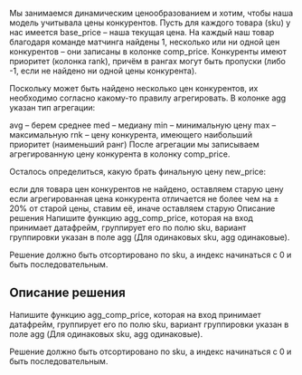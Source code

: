 Мы занимаемся динамическим ценообразованием и хотим, чтобы наша модель учитывала цены конкурентов. Пусть для каждого товара (sku) у нас имеется base_price – наша текущая цена. На каждый наш товар благодаря команде матчинга найдены 1, несколько или ни одной цен конкурентов – они записаны в колонке comp_price. Конкуренты имеют приоритет (колонка rank), причём в рангах могут быть пропуски (либо -1, если не найдено ни одной цены конкурента).

Поскольку может быть найдено несколько цен конкурентов, их необходимо согласно какому-то правилу агрегировать. В колонке agg указан тип агрегации:

avg – берем среднее
med – медиану
min – минимальную цену
max – максимальную
rnk – цену конкурента, имеющего наибольший приоритет (наименьший ранг)
После агрегации мы записываем агрегированную цену конкурента в колонку comp_price.

Осталось определиться, какую брать финальную цену new_price:

если для товара цен конкурентов не найдено, оставляем старую цену
если агрегированная цена конкурента отличается не более чем на ± 20% от старой цены, ставим её, иначе оставляем старую
Описание решения
Напишите функцию agg_comp_price, которая на вход принимает датафрейм, группирует его по полю sku, вариант группировки указан в поле agg (Для одинаковых sku, agg одинаковые).

Решение должно быть отсортировано по sku, а индекс начинаться с 0 и быть последовательным.

## Описание решения

Напишите функцию agg_comp_price, которая на вход принимает датафрейм, группирует его по полю sku, вариант группировки указан в поле agg (Для одинаковых sku, agg одинаковые).

Решение должно быть отсортировано по sku, а индекс начинаться с 0 и быть последовательным.